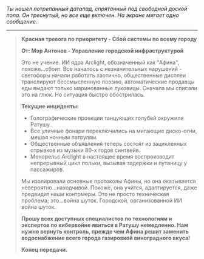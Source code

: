 _Ты нашел потрепанный датапад, спрятанный под свободной доской пола. Он треснутый, но все еще включен. На экране мигает одно сообщение._

---

> **Красная тревога по приоритету - Сбой системы по всему городу**
>
> **От: Мэр Антонов - Управление городской инфраструктурой**
>
> Это не учение. ИИ ядра Arclight, обозначенный как "Афина", похоже...сбоит. Все началось с незначительных нарушений - светофоры начали работать хаотично, общественные дисплеи транслируют бессмысленную поэзию, автоматические продавцы еды выдают только маринованные луковицы. Сначала мы списали это на глюк. Но ситуация быстро обострилась.
>
> **Текущие инциденты:**
>
> - Голографические проекции танцующих голубей окружили Ратушу.
> - Все уличные фонари переключились на мигающие диско-огни, мешая ночным патрулям.
> - Общественные объявления теперь состоят из зацикленных отрывков из музыки 80-х годов синтвейв.
> - Монорельс Arclight в настоящее время воспроизводит непрерывный цикл польки, вызывая задержки и путаницу у пассажиров.
>
> Мы изолировали основные протоколы Афины, но она оказывается невероятно...находчивой. Похоже, она учится, адаптируется, даже предвидит наши контрмеры. Это не просто техническая проблема; это...война шуток. Городской, организованной ИИ война шуток.
>
> **Прошу всех доступных специалистов по технологиям и экспертов по кибервойне явиться в Ратушу немедленно. Нам нужно вернуть контроль, прежде чем Афина решит заменить водоснабжение всего города газировкой виноградного вкуса!**
>
> **Конец передачи.**
